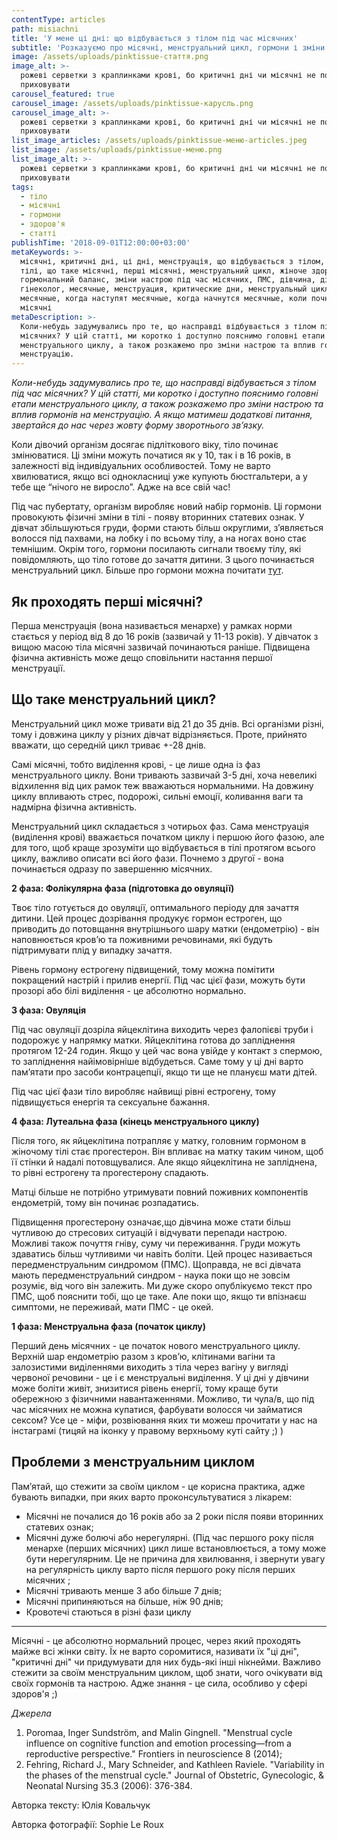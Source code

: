 ```yaml
---
contentType: articles
path: misiachni
title: 'У мене ці дні: що відбувається з тілом під час місячних'
subtitle: 'Розказуємо про місячні, менструальний цикл, гормони і зміни настрою'
image: /assets/uploads/pinktissue-стаття.png
image_alt: >-
  рожеві серветки з краплинками крові, бо критичні дні чи місячні не потрібно
  приховувати
carousel_featured: true
carousel_image: /assets/uploads/pinktissue-карусль.png
carousel_image_alt: >-
  рожеві серветки з краплинками крові, бо критичні дні чи місячні не потрібно
  приховувати
list_image_articles: /assets/uploads/pinktissue-меню-articles.jpeg
list_image: /assets/uploads/pinktissue-меню.png
list_image_alt: >-
  рожеві серветки з краплинками крові, бо критичні дні чи місячні не потрібно
  приховувати
tags:
  - тіло
  - місячні
  - гормони
  - здоров'я
  - статті
publishTime: '2018-09-01T12:00:00+03:00'
metaKeywords: >-
  місячні, критичні дні, ці дні, менструація, що відбувається з тілом, зміни в
  тілі, що таке місячні, перші місячні, менструальний цикл, жіноче здоров'я,
  гормональний баланс, зміни настрою під час місячних, ПМС, дівчина, дівчата,
  гінеколог, месячные, менструация, критические дни, менструальный цикл, первые
  месячные, когда наступят месячные, когда начнутся месячные, коли почнуться
  місячні
metaDescription: >-
  Коли-небудь задумувались про те, що насправді відбувається з тілом під час
  місячних? У цій статті, ми коротко і доступно пояснимо головні етапи
  менструального циклу, а також розкажемо про зміни настрою та вплив гормонів на
  менструацію.
---
```

_Коли-небудь задумувались про те, що насправді відбувається з тілом під час місячних? У цій статті, ми коротко і доступно пояснимо головні етапи менструального циклу, а також розкажемо про зміни настрою та вплив гормонів на менструацію. А якщо матимеш додаткові питання, звертайся до нас через жовту форму зворотнього зв’язку._

Коли дівочий організм досягає підліткового віку, тіло починає змінюватися. Ці зміни можуть початися як у 10, так і в 16 років, в залежності від індивідуальних особливостей. Тому не варто хвилюватися, якщо всі однокласниці уже купують бюстгальтери, а у тебе ще “нічого не виросло”. Адже на все свій час! 

Під час пубертату, організм виробляє новий набір гормонів. Ці гормони провокують фізичні зміни в тілі - появу вторинних статевих ознак. У дівчат збільшуються груди, форми стають більш округлими, з’являється волосся під пахвами,  на лобку і по всьому тілу, а на ногах воно стає темнішим. Окрім того, гормони посилають сигнали твоєму тілу, які повідомляють, що тіло готове до зачаття дитини. З цього починається менструальний цикл. Більше про гормони можна почитати [тут](https://vpershe.com/articles/scho-take-hormony-testosteron-estrogen).

## Як проходять перші місячні?

Перша менструація (вона називається менархе) у рамках норми стається у період від 8 до 16 років (зазвичай у 11-13 років). У дівчаток з вищою масою тіла місячні зазвичай починаються раніше. Підвищена фізична активність може дещо сповільнити настання першої менструації.

## Що таке менструальний цикл?

Менструальний цикл може тривати від 21 до 35 днів. Всі організми  різні, тому і довжина циклу у різних дівчат відрізняється. Проте, прийнято вважати, що середній цикл триває +-28 днів. 

Самі місячні, тобто виділення крові, - це лише одна із фаз менструального циклу. Вони тривають зазвичай 3-5 дні, хоча невеликі відхилення від цих рамок теж вважаються нормальними. На довжину циклу впливають стрес, подорожі, сильні емоції, коливання ваги та надмірна фізична активність.

Менструальний цикл складається з чотирьох фаз. Сама менструація (виділення крові) вважається початком циклу і першою його фазою, але для того, щоб краще зрозуміти що відбувається в тілі протягом всього циклу, важливо описати всі його фази.
 Почнемо з другої - вона починається одразу по завершенню місячних.

**2 фаза: Фолікулярна фаза (підготовка до овуляції)**

Твоє тіло готується до овуляції, оптимального періоду для зачаття дитини. Цей процес дозрівання продукує гормон естроген, що приводить до потовщання внутрішнього шару матки (ендометрію) - він наповнюється кров’ю та поживними речовинами, які будуть підтримувати плід у випадку зачаття.

Рівень гормону естрогену підвищений, тому можна помітити покращений настрій і прилив енергії. Під час цієї фази, можуть бути прозорі або білі виділення - це абсолютно нормально.

**3 фаза: Овуляція**

Під час овуляції дозріла яйцеклітина виходить через фалопієві труби і подорожує у напрямку матки. Яйцеклітина готова до запліднення протягом 12-24 годин. Якщо у цей час вона увійде у контакт з спермою, то запліднення найімовірніше відбудеться. Саме тому у ці дні варто пам’ятати про засоби контрацепції, якщо ти ще не плануєш мати дітей.

Під час цієї фази тіло виробляє найвищі рівні естрогену, тому підвищується енергія та сексуальне бажання.

**4 фаза: Лутеальна фаза (кінець менструального циклу)** 

Після того, як яйцеклітина потрапляє у матку, головним гормоном в жіночому тілі стає прогестерон. Він впливає на матку таким чином, щоб її стінки й надалі потовщувалися. Але якщо яйцеклітина не запліднена, то рівні естрогену та прогестерону спадають.

Матці більше не потрібно утримувати повний поживних компонентів ендометрій, тому він починає розпадатись. 

Підвищення прогестерону означає,що дівчина може стати  більш чутливою до стресових ситуацій і відчувати перепади настрою. Можливі також почуття гніву, суму чи переживання. Груди можуть здаватись більш чутливими чи навіть боліти. Цей процес називається передменструальним синдромом (ПМС). Щоправда, не всі дівчата мають передменструальний синдром - наука поки що не зовсім розуміє, від чого він залежить. Ми дуже скоро опублікуємо текст про ПМС, щоб пояснити тобі, що це таке. Але поки що, якщо ти впізнаєш симптоми, не переживай, мати ПМС - це окей.

**1 фаза: Менструальна фаза (початок циклу)**

Перший день місячних - це початок нового менструального циклу. Верхній шар ендометрію разом з кров’ю, клітинами вагіни та залозистими виділеннями виходить з тіла через вагіну у вигляді червоної речовини - це і є менструальні виділення. У ці дні у дівчини може боліти живіт, знизитися рівень енергії, тому краще бути обережною з фізичними навантаженнями. Можливо, ти чула/в, що під час місячних не можна купатися, фарбувати волосся чи займатися сексом? Усе це - міфи, розвіювання яких ти можеш прочитати у нас на інстаграмі (тицяй на іконку у правому верхньому куті сайту ;) )

## Проблеми з менструальним циклом

Пам’ятай, що стежити за своїм циклом - це корисна практика, адже бувають випадки, при яких варто проконсультуватися з лікарем:

* Місячні не почалися до 16 років або за 2 роки після появи вторинних статевих ознак;
* Місячні дуже болючі або нерегулярні.  (Під час першого року після менархе (перших місячних) цикл лише встановлюється, а тому може бути нерегулярним. Це не причина для хвилювання, і звернути увагу на регулярність циклу варто після першого року після перших місячних ;
* Місячні тривають менше 3 або більше 7 днів;
* Місячні припиняються на більше, ніж 90 днів;
* Кровотечі стаються в різні фази циклу

---

Місячні - це абсолютно нормальний процес, через який проходять майже всі жінки світу. Їх не варто соромитися, називати їх "ці дні", "критичні дні" чи придумувати для них будь-які інші нікнейми. Важливо стежити за своїм менструальним циклом, щоб знати, чого очікувати від своїх гормонів та настрою. Адже знання - це сила, особливо у сфері здоров'я ;)

_Джерела_

1. Poromaa, Inger Sundström, and Malin Gingnell. "Menstrual cycle influence on cognitive function and emotion processing—from a reproductive perspective." Frontiers in neuroscience 8 (2014);
2. Fehring, Richard J., Mary Schneider, and Kathleen Raviele. "Variability in the phases of the menstrual cycle." Journal of Obstetric, Gynecologic, & Neonatal Nursing 35.3 (2006): 376-384.

Авторка тексту: Юлія Ковальчук

Авторка фотографії: Sophie Le Roux
